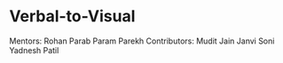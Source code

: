 # Verbal-to-Visual
Mentors:
Rohan Parab
Param Parekh
Contributors:
Mudit Jain
Janvi Soni 
Yadnesh Patil
